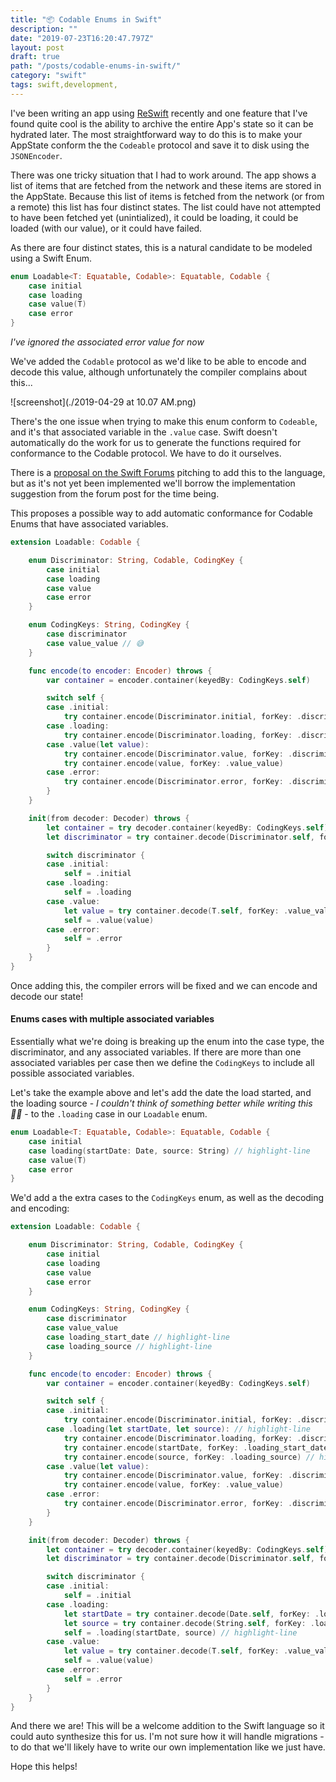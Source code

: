 ```yaml
---
title: "📦 Codable Enums in Swift"
description: ""
date: "2019-07-23T16:20:47.797Z"
layout: post
draft: true
path: "/posts/codable-enums-in-swift/"
category: "swift"
tags: swift,development,
---
```


I've been writing an app using [ReSwift](https://github.com/ReSwift/ReSwift) recently and one feature that I've found quite cool is the ability to archive the entire App's state so it can be hydrated later. The most straightforward way to do this is to make your AppState conform the the `Codeable` protocol and save it to disk using the `JSONEncoder`.

There was one tricky situation that I had to work around. The app shows a list of items that are fetched from the network and these items are stored in the AppState. Because this list of items is fetched from the network (or from a remote) this list has four distinct states. The list could have not attempted to have been fetched yet (unintialized), it could be loading, it could be loaded (with our value), or it could have failed.

As there are four distinct states, this is a natural candidate to be modeled using a Swift Enum.

```swift
enum Loadable<T: Equatable, Codable>: Equatable, Codable {
    case initial
    case loading
    case value(T)
    case error
}
```

_I've ignored the associated error value for now_

We've added the `Codable` protocol as we'd like to be able to encode and decode this value, although unfortunately the compiler complains about this...

![screenshot](./2019-04-29 at 10.07 AM.png)

There's the one issue when trying to make this enum conform to `Codeable`, and it's that associated variable in the `.value` case. Swift doesn't automatically do the work for us to generate the functions required for conformance to the Codable protocol. We have to do it ourselves.

There is a [proposal on the Swift Forums](https://forums.swift.org/t/automatic-codable-conformance-for-enums-with-associated-values-that-themselves-conform-to-codable/11499/16) pitching to add this to the language, but as it's not yet been implemented we'll borrow the implementation suggestion from the forum post for the time being.

This proposes a possible way to add automatic conformance for Codable Enums that have associated variables. 

```swift
extension Loadable: Codable {

    enum Discriminator: String, Codable, CodingKey {
        case initial
        case loading
        case value
        case error
    }

    enum CodingKeys: String, CodingKey {
        case discriminator
        case value_value // 😅
    }

    func encode(to encoder: Encoder) throws {
        var container = encoder.container(keyedBy: CodingKeys.self)

        switch self {
        case .initial:
            try container.encode(Discriminator.initial, forKey: .discriminator)
        case .loading:
            try container.encode(Discriminator.loading, forKey: .discriminator)
        case .value(let value):
            try container.encode(Discriminator.value, forKey: .discriminator)
            try container.encode(value, forKey: .value_value)
        case .error:
            try container.encode(Discriminator.error, forKey: .discriminator)
        }
    }

    init(from decoder: Decoder) throws {
        let container = try decoder.container(keyedBy: CodingKeys.self)
        let discriminator = try container.decode(Discriminator.self, forKey: CodingKeys.discriminator)

        switch discriminator {
        case .initial:
            self = .initial
        case .loading:
            self = .loading
        case .value:
            let value = try container.decode(T.self, forKey: .value_value)
            self = .value(value)
        case .error:
            self = .error
        }
    }
}
```

Once adding this, the compiler errors will be fixed and we can encode and decode our state!

#### Enums cases with multiple associated variables

Essentially what we're doing is breaking up the enum into the case type, the discriminator, and any associated variables. If there are more than one associated variables per case then we define the `CodingKeys` to include all possible associated variables.

Let's take the example above and let's add the date the load started, and the loading source - _I couldn't think of something better while writing this 🤷‍♂️_ - to the `.loading` case in our `Loadable` enum.

```swift
enum Loadable<T: Equatable, Codable>: Equatable, Codable {
    case initial
    case loading(startDate: Date, source: String) // highlight-line
    case value(T)
    case error
}
```

We'd add a the extra cases to the `CodingKeys` enum, as well as the decoding and encoding:

```swift
extension Loadable: Codable {

    enum Discriminator: String, Codable, CodingKey {
        case initial
        case loading
        case value
        case error
    }

    enum CodingKeys: String, CodingKey {
        case discriminator
        case value_value
        case loading_start_date // highlight-line
        case loading_source // highlight-line
    }

    func encode(to encoder: Encoder) throws {
        var container = encoder.container(keyedBy: CodingKeys.self)

        switch self {
        case .initial:
            try container.encode(Discriminator.initial, forKey: .discriminator)
        case .loading(let startDate, let source): // highlight-line
            try container.encode(Discriminator.loading, forKey: .discriminator) // highlight-line
            try container.encode(startDate, forKey: .loading_start_date) // highlight-line
            try container.encode(source, forKey: .loading_source) // highlight-line
        case .value(let value):
            try container.encode(Discriminator.value, forKey: .discriminator)
            try container.encode(value, forKey: .value_value)
        case .error:
            try container.encode(Discriminator.error, forKey: .discriminator)
        }
    }

    init(from decoder: Decoder) throws {
        let container = try decoder.container(keyedBy: CodingKeys.self)
        let discriminator = try container.decode(Discriminator.self, forKey: CodingKeys.discriminator)

        switch discriminator {
        case .initial:
            self = .initial
        case .loading:
            let startDate = try container.decode(Date.self, forKey: .loading_start_date) // highlight-line
            let source = try container.decode(String.self, forKey: .loading_source) // highlight-line
            self = .loading(startDate, source) // highlight-line
        case .value:
            let value = try container.decode(T.self, forKey: .value_value)
            self = .value(value)
        case .error:
            self = .error
        }
    }
}
```

And there we are! This will be a welcome addition to the Swift language so it could auto synthesize this for us. I'm not sure how it will handle migrations - to do that we'll likely have to write our own implementation like we just have.

Hope this helps!
